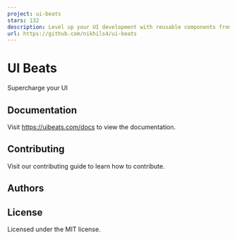 ```yaml
---
project: ui-beats
stars: 132
description: Level up your UI development with reusable components from ui/beats, crafted with React, Typescript, Tailwind CSS, and Framer Motion.
url: https://github.com/nikhils4/ui-beats
---
```


UI Beats
========

Supercharge your UI

Documentation
-------------

Visit https://uibeats.com/docs to view the documentation.

Contributing
------------

Visit our contributing guide to learn how to contribute.

Authors
-------

License
-------

Licensed under the MIT license.
